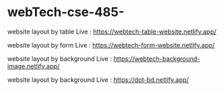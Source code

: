 # webTech-cse-485-

website layout by table 
 Live : https://webtech-table-website.netlify.app/



website layout by form 
 Live : https://webtech-form-website.netlify.app/
 
 
 
 website layout by background
  Live : https://webtech-background-image.netlify.app/
  
  
   
 website layout by background
  Live : https://dot-bd.netlify.app/
